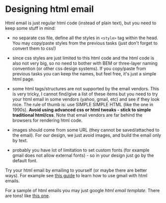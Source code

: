 
Designing html email
==============================

Html email is just regular html code (instead of plain text), but you need to keep some stuff in mind:

- no separate css file, define all the styles in `<style>` tag within the head. You may copy/paste styles from the previous tasks (just don't forget to convert them to css!)
  

- since css styles are just limited to this html code and the html code is also not very big, so no need to bother with BEM or three-layer naming convention (or other css design systems). If you copy/paste from previous tasks you can keep the names, but feel free, it's just a simple html page.
  

- some html tags/structures are not supported by the email vendors. This is very tricky, I cannot find/give a list of these items but you need to try your html email in some vendors (yahoo, gmail, etc) and see if they look nice. The rule of thumb is: use SIMPLE SIMPLE HTML (like the one in 1990s). **Avoid using advanced css or html tweaks - stick to simple traditional html/css**. Note that email vendors are far behind the browsers for rendering html code.
  

- images should come from some URL (they cannot be saved/attached to the email). For our design, we just avoid images, and build the email only by text.
  

- probably you have lot of limitation to set custom fonts (for example gmail does not allow external fonts) - so in your design just go by the default font.

Try your html email by emailing to yourself (or maybe there are better ways). For example see [this guide](https://htmlemail.io/blog/how-to-send-html-emails-in-gmail) to learn how to use gmail with html emails.

For a sample of html emails you may just google *html email template*. There are tons! like [this one](https://unlayer.com/templates).

